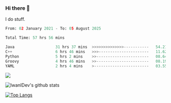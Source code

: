 ### Hi there 👋
I do stuff.

<!--START_SECTION:waka-->

```python
From: 02 January 2021 - To: 05 August 2025

Total Time: 57 hrs 56 mins

Java                  31 hrs 37 mins  >>>>>>>>>>>>>>-----------   54.21 %
C++                   6 hrs 46 mins   >>>----------------------   11.62 %
Python                5 hrs 2 mins    >>-----------------------   08.64 %
Groovy                4 hrs 46 mins   >>-----------------------   08.19 %
YAML                  2 hrs 4 mins    >------------------------   03.55 %
```

<!--END_SECTION:waka-->

![](https://komarev.com/ghpvc/?username=IwanIDev&color=orange)

![IwanIDev's github stats](https://github-readme-stats.vercel.app/api?username=IwanIDev&count_private=true&show_icons=true&theme=gruvbox&include_all_commits=true)

[![Top Langs](https://github-readme-stats.vercel.app/api/top-langs/?username=IwanIDev&theme=gruvbox)](https://github.com/anuraghazra/github-readme-stats)
